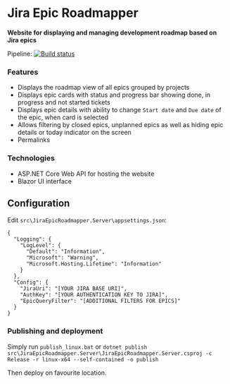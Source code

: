 # Jira Epic Roadmapper

**Website for displaying and managing development roadmap based on Jira epics**

Pipeline: [![Build status](https://ci.appveyor.com/api/projects/status/gxvk7u8k1qrkw0g9?svg=true)](https://ci.appveyor.com/project/Suremaker/jiraepicroadmap)

### Features

* Displays the roadmap view of all epics grouped by projects
* Displays epic cards with status and progress bar showing done, in progress and not started tickets
* Displays epic details with ability to change `Start date` and `Due date` of the epic, when card is selected
* Allows filtering by closed epics, unplanned epics as well as hiding epic details or today indicator on the screen
* Permalinks

### Technologies

* ASP.NET Core Web API for hosting the website
* Blazor UI interface

## Configuration

Edit `src\JiraEpicRoadmapper.Server\appsettings.json`:

```
{
  "Logging": {
    "LogLevel": {
      "Default": "Information",
      "Microsoft": "Warning",
      "Microsoft.Hosting.Lifetime": "Information"
    }
  },
  "Config": {
    "JiraUri": "[YOUR JIRA BASE URI]",
    "AuthKey": "[YOUR AUTHENTICATION KEY TO JIRA]",
    "EpicQueryFilter": "[ADDITIONAL FILTERS FOR EPICS]"
  }
}
```

### Publishing and deployment

Simply run `publish_linux.bat` or `dotnet publish src\JiraEpicRoadmapper.Server\JiraEpicRoadmapper.Server.csproj -c Release -r linux-x64 --self-contained -o publish`

Then deploy on favourite location.